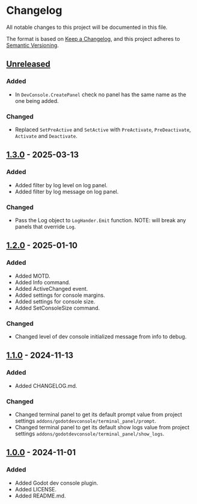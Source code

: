 # Changelog

All notable changes to this project will be documented in this file.

The format is based on [Keep a Changelog](https://keepachangelog.com/en/1.1.0/),
and this project adheres to [Semantic Versioning](https://semver.org/spec/v2.0.0.html).

## [Unreleased]

### Added
- In `DevConsole.CreatePanel` check no panel has the same name as the one being added.

### Changed
- Replaced `SetPreActive` and `SetActive` with `PreActivate`, `PreDeactivate`, `Activate` and `Deactivate`.

## [1.3.0] - 2025-03-13

### Added
- Added filter by log level on log panel.
- Added filter by log message on log panel.

### Changed
- Pass the Log object to `LogHander.Emit` function. NOTE: will break any panels that override `Log`.

## [1.2.0] - 2025-01-10

### Added

- Added MOTD.
- Added Info command.
- Added ActiveChanged event.
- Added settings for console margins.
- Added settings for console size.
- Added SetConsoleSize command.

### Changed

- Changed level of dev console initialized message from info to debug.

## [1.1.0] - 2024-11-13

### Added

- Added CHANGELOG.md.

### Changed

- Changed terminal panel to get its default prompt value from project settings `addons/godotdevconsole/terminal_panel/prompt`.
- Changed terminal panel to get its default show logs value from project settings `addons/godotdevconsole/terminal_panel/show_logs`.

## [1.0.0] - 2024-11-01

### Added

- Added Godot dev console plugin.
- Added LICENSE.
- Added README.md.

[unreleased]: https://github.com/Logtism/godotdevconsole/compare/v1.3.0...HEAD
[1.3.0]: https://github.com/Logtism/godotdevconsole/compare/v1.2.0...v1.3.0
[1.2.0]: https://github.com/Logtism/godotdevconsole/compare/v1.1.0...v1.2.0
[1.1.0]: https://github.com/Logtism/godotdevconsole/compare/v1.0.0...v1.1.0
[1.0.0]: https://github.com/Logtism/godotdevconsole/releases/tag/v1.0.0
